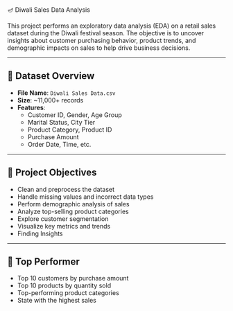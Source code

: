 🪔 Diwali Sales Data Analysis

This project performs an exploratory data analysis (EDA) on a retail sales dataset during the Diwali festival season. The objective is to uncover insights about customer purchasing behavior, product trends, and demographic impacts on sales to help drive business decisions.

---

## 📂 Dataset Overview

- **File Name**: `Diwali Sales Data.csv`
- **Size**: ~11,000+ records
- **Features**:
  - Customer ID, Gender, Age Group
  - Marital Status, City Tier
  - Product Category, Product ID
  - Purchase Amount
  - Order Date, Time, etc.

---

## 🧾 Project Objectives

- Clean and preprocess the dataset
- Handle missing values and incorrect data types
- Perform demographic analysis of sales
- Analyze top-selling product categories
- Explore customer segmentation
- Visualize key metrics and trends
- Finding Insights

---
## 🚀 Top Performer
- Top 10 customers by purchase amount
- Top 10 products by quantity sold
- Top-performing product categories  
- State with the highest sales
